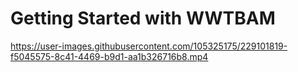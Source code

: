 # Getting Started with WWTBAM

  https://user-images.githubusercontent.com/105325175/229101819-f5045575-8c41-4469-b9d1-aa1b326716b8.mp4
